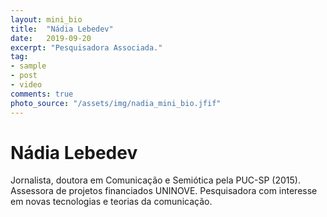 ```yaml
---
layout: mini_bio
title:  "Nádia Lebedev"
date:   2019-09-20
excerpt: "Pesquisadora Associada."
tag:
- sample
- post
- video
comments: true
photo_source: "/assets/img/nadia_mini_bio.jfif"
---
```

# Nádia Lebedev

 Jornalista, doutora em Comunicação e Semiótica pela PUC-SP (2015). Assessora de projetos financiados UNINOVE. Pesquisadora com interesse em novas tecnologias e teorias da comunicação.